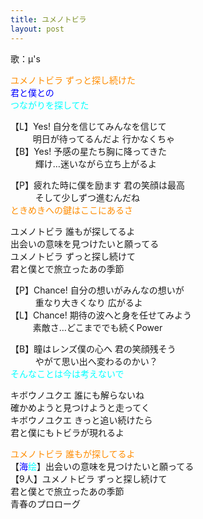 ```yaml
---
title: ユメノトビラ
layout: post
---
```

歌：μ's

<p><font color="darkorange">ユメノトビラ ずっと探し続けた</font><br />
<font color="blue">君と僕との</font><br />
<font color="cyan">つながりを探してた</font></p>

<p>【L】Yes! 自分を信じてみんなを信じて<br />
　　&nbsp;&nbsp;明日が待ってるんだよ 行かなくちゃ<br />
【B】Yes! 予感の星たち胸に降ってきた<br />
　　&nbsp;&nbsp;&nbsp;輝け…迷いながら立ち上がるよ</p>

<p>【P】疲れた時に僕を励ます 君の笑顔は最高<br />
　　&nbsp;&nbsp;&nbsp;そして少しずつ進むんだね<br />
<font color="darkorange">ときめきへの鍵はここにあるさ</font></p>

<p>ユメノトビラ 誰もが探してるよ<br />
出会いの意味を見つけたいと願ってる<br />
ユメノトビラ ずっと探し続けて<br />
君と僕とで旅立ったあの季節</p>

<p>【P】Chance! 自分の想いがみんなの想いが <br />
　　&nbsp;&nbsp;&nbsp;重なり大きくなり 広がるよ<br />
【L】Chance! 期待の波へと身を任せてみよう<br />
　　&nbsp;&nbsp;素敵さ…どこまででも続くPower</p>

<p>【B】瞳はレンズ僕の心へ 君の笑顔残そう<br />
　　&nbsp;&nbsp;&nbsp;やがて思い出へ変わるのかい？<br />
<font color="cyan">そんなことは今は考えないで</font></p>

<p>キボウノユクエ 誰にも解らないね<br />
確かめようと見つけようと走ってく<br />
キボウノユクエ きっと追い続けたら<br />
君と僕にもトビラが現れるよ</p>

<p><font color="darkorange">ユメノトビラ 誰もが探してるよ</font><br />
【<font color="blue">海</font><font color="cyan">绘</font>】出会いの意味を見つけたいと願ってる<br />
【9人】ユメノトビラ ずっと探し続けて<br />
君と僕とで旅立ったあの季節<br />
青春のプロローグ</p>